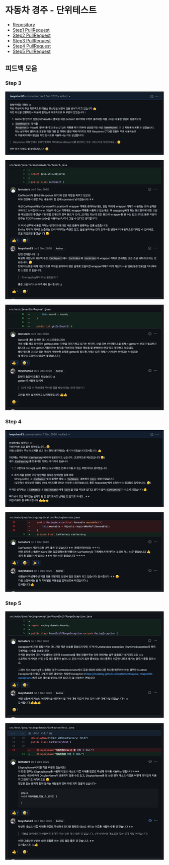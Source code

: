 # 자동차 경주 - 단위테스트

- [Repository](https://github.com/leeyohan93/java-racingcar)
- [Step1 PullRequest](https://github.com/next-step/java-racingcar/pull/1589)
- [Step2 PullRequest](https://github.com/next-step/java-racingcar/pull/1624)
- [Step3 PullRequest](https://github.com/next-step/java-racingcar/pull/1660)
- [Step4 PullRequest](https://github.com/next-step/java-racingcar/pull/1684)
- [Step5 PullRequest](https://github.com/next-step/java-racingcar/pull/1698)

## 피드백 모음

### Step 3
![](./image/racingcar/racingcar1.png)

![](./image/racingcar/racingcar2.png)

![](./image/racingcar/racingcar3.png)

### Step 4

![](./image/racingcar/racingcar4.png)

![](./image/racingcar/racingcar5.png)

### Step 5

![](./image/racingcar/racingcar6.png)

![](./image/racingcar/racingcar7.png)


